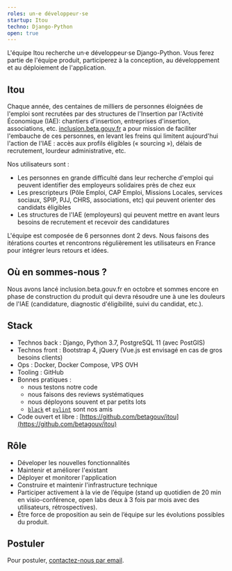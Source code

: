 ```yaml
---
roles: un·e développeur·se
startup: Itou
techno: Django-Python
open: true
---
```


L'équipe Itou recherche un·e développeur·se Django-Python. Vous ferez partie de l'équipe produit, participerez à la conception, au développement et au déploiement de l'application.

<!--more-->

## Itou 

Chaque année, des centaines de milliers de personnes éloignées de l'emploi sont recrutées par des structures de l'Insertion par l'Activité Économique (IAE): chantiers d'insertion, entreprises d'insertion, associations, etc.
[inclusion.beta.gouv.fr](https://inclusion.beta.gouv.fr/) a pour mission de faciliter l'embauche de ces personnes, en levant les freins qui limitent aujourd'hui l'action de l'IAE : accès aux profils éligibles (« sourcing »), délais de recrutement, lourdeur administrative, etc.

Nos utilisateurs sont :
- Les personnes en grande difficulté dans leur recherche d'emploi qui peuvent identifier des employeurs solidaires près de chez eux
- Les prescripteurs (Pôle Emploi, CAP Emploi, Missions Locales, services sociaux, SPIP, PJJ, CHRS, associations, etc) qui peuvent orienter des candidats éligibles
- Les structures de l'IAE (employeurs) qui peuvent mettre en avant leurs besoins de recrutement et recevoir des candidatures

L'équipe est composée de 6 personnes dont 2 devs. Nous faisons des itérations courtes et rencontrons régulièrement les utilisateurs en France pour intégrer leurs retours et idées.

## Où en sommes-nous ?

Nous avons lancé inclusion.beta.gouv.fr en octobre et sommes encore en phase de construction du produit qui devra résoudre une à une les douleurs de l'IAE (candidature, diagnostic d'éligibilité, suivi du candidat, etc.).

## Stack 

- Technos back : Django, Python 3.7, PostgreSQL 11 (avec PostGIS)
- Technos front : Bootstrap 4, jQuery (Vue.js est envisagé en cas de gros besoins clients)
- Ops : Docker, Docker Compose, VPS OVH
- Tooling : GitHub
- Bonnes pratiques :
    - nous testons notre code
    - nous faisons des reviews systématiques
    - nous déployons souvent et par petits lots
    - [`black`](https://github.com/psf/black) et [`pylint`](https://www.pylint.org) sont nos amis
- Code ouvert et libre : [https://github.com/betagouv/itou](https://github.com/betagouv/itou)

## Rôle

- Déveloper les nouvelles fonctionnalités
- Maintenir et améliorer l'existant
- Déployer et monitorer l'application
- Construire et maintenir l'infrastructure technique
- Participer activement à la vie de l’équipe (stand up quotidien de 20 min en visio-conférence, open labs deux à 3 fois par mois avec des utilisateurs, rétrospectives).
- Être force de proposition au sein de l’équipe sur les évolutions possibles du produit.

## Postuler

Pour postuler, [contactez-nous par email](mailto:contact@inclusion.beta.gouv.fr).
